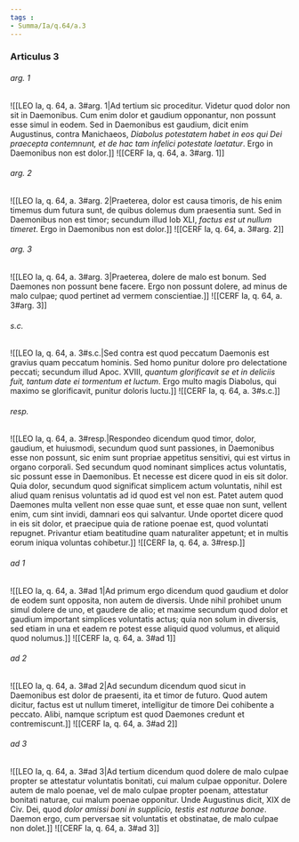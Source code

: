 ```yaml
---
tags : 
- Summa/Ia/q.64/a.3
---
```


### Articulus 3

###### arg. 1
![[LEO Ia, q. 64, a. 3#arg. 1|Ad tertium sic proceditur. Videtur quod dolor non sit in Daemonibus. Cum enim dolor et gaudium opponantur, non possunt esse simul in eodem. Sed in Daemonibus est gaudium, dicit enim Augustinus, contra Manichaeos, *Diabolus potestatem habet in eos qui Dei praecepta contemnunt, et de hac tam infelici potestate laetatur*. Ergo in Daemonibus non est dolor.]]
![[CERF Ia, q. 64, a. 3#arg. 1]]

###### arg. 2
![[LEO Ia, q. 64, a. 3#arg. 2|Praeterea, dolor est causa timoris, de his enim timemus dum futura sunt, de quibus dolemus dum praesentia sunt. Sed in Daemonibus non est timor; secundum illud Iob XLI, *factus est ut nullum timeret*. Ergo in Daemonibus non est dolor.]]
![[CERF Ia, q. 64, a. 3#arg. 2]]

###### arg. 3
![[LEO Ia, q. 64, a. 3#arg. 3|Praeterea, dolere de malo est bonum. Sed Daemones non possunt bene facere. Ergo non possunt dolere, ad minus de malo culpae; quod pertinet ad vermem conscientiae.]]
![[CERF Ia, q. 64, a. 3#arg. 3]]

###### s.c.
![[LEO Ia, q. 64, a. 3#s.c.|Sed contra est quod peccatum Daemonis est gravius quam peccatum hominis. Sed homo punitur dolore pro delectatione peccati; secundum illud Apoc. XVIII, *quantum glorificavit se et in deliciis fuit, tantum date ei tormentum et luctum*. Ergo multo magis Diabolus, qui maximo se glorificavit, punitur doloris luctu.]]
![[CERF Ia, q. 64, a. 3#s.c.]]

###### resp.
![[LEO Ia, q. 64, a. 3#resp.|Respondeo dicendum quod timor, dolor, gaudium, et huiusmodi, secundum quod sunt passiones, in Daemonibus esse non possunt, sic enim sunt propriae appetitus sensitivi, qui est virtus in organo corporali. Sed secundum quod nominant simplices actus voluntatis, sic possunt esse in Daemonibus. Et necesse est dicere quod in eis sit dolor. Quia dolor, secundum quod significat simplicem actum voluntatis, nihil est aliud quam renisus voluntatis ad id quod est vel non est. Patet autem quod Daemones multa vellent non esse quae sunt, et esse quae non sunt, vellent enim, cum sint invidi, damnari eos qui salvantur. Unde oportet dicere quod in eis sit dolor, et praecipue quia de ratione poenae est, quod voluntati repugnet. Privantur etiam beatitudine quam naturaliter appetunt; et in multis eorum iniqua voluntas cohibetur.]]
![[CERF Ia, q. 64, a. 3#resp.]]

###### ad 1
![[LEO Ia, q. 64, a. 3#ad 1|Ad primum ergo dicendum quod gaudium et dolor de eodem sunt opposita, non autem de diversis. Unde nihil prohibet unum simul dolere de uno, et gaudere de alio; et maxime secundum quod dolor et gaudium important simplices voluntatis actus; quia non solum in diversis, sed etiam in una et eadem re potest esse aliquid quod volumus, et aliquid quod nolumus.]]
![[CERF Ia, q. 64, a. 3#ad 1]]

###### ad 2
![[LEO Ia, q. 64, a. 3#ad 2|Ad secundum dicendum quod sicut in Daemonibus est dolor de praesenti, ita et timor de futuro. Quod autem dicitur, factus est ut nullum timeret, intelligitur de timore Dei cohibente a peccato. Alibi, namque scriptum est quod Daemones credunt et contremiscunt.]]
![[CERF Ia, q. 64, a. 3#ad 2]]

###### ad 3
![[LEO Ia, q. 64, a. 3#ad 3|Ad tertium dicendum quod dolere de malo culpae propter se attestatur voluntatis bonitati, cui malum culpae opponitur. Dolere autem de malo poenae, vel de malo culpae propter poenam, attestatur bonitati naturae, cui malum poenae opponitur. Unde Augustinus dicit, XIX de Civ. Dei, quod *dolor amissi boni in supplicio, testis est naturae bonae*. Daemon ergo, cum perversae sit voluntatis et obstinatae, de malo culpae non dolet.]]
![[CERF Ia, q. 64, a. 3#ad 3]]

